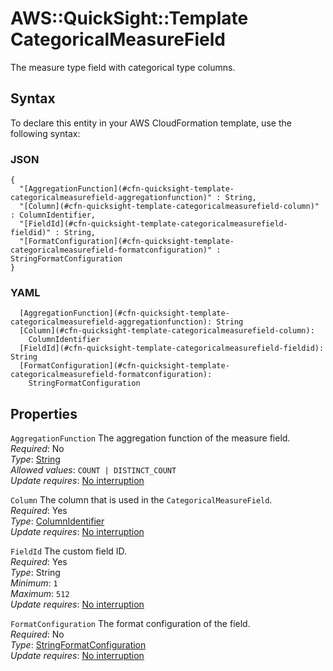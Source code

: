 # AWS::QuickSight::Template CategoricalMeasureField<a name="aws-properties-quicksight-template-categoricalmeasurefield"></a>

The measure type field with categorical type columns\.

## Syntax<a name="aws-properties-quicksight-template-categoricalmeasurefield-syntax"></a>

To declare this entity in your AWS CloudFormation template, use the following syntax:

### JSON<a name="aws-properties-quicksight-template-categoricalmeasurefield-syntax.json"></a>

```
{
  "[AggregationFunction](#cfn-quicksight-template-categoricalmeasurefield-aggregationfunction)" : String,
  "[Column](#cfn-quicksight-template-categoricalmeasurefield-column)" : ColumnIdentifier,
  "[FieldId](#cfn-quicksight-template-categoricalmeasurefield-fieldid)" : String,
  "[FormatConfiguration](#cfn-quicksight-template-categoricalmeasurefield-formatconfiguration)" : StringFormatConfiguration
}
```

### YAML<a name="aws-properties-quicksight-template-categoricalmeasurefield-syntax.yaml"></a>

```
  [AggregationFunction](#cfn-quicksight-template-categoricalmeasurefield-aggregationfunction): String
  [Column](#cfn-quicksight-template-categoricalmeasurefield-column):
    ColumnIdentifier
  [FieldId](#cfn-quicksight-template-categoricalmeasurefield-fieldid): String
  [FormatConfiguration](#cfn-quicksight-template-categoricalmeasurefield-formatconfiguration):
    StringFormatConfiguration
```

## Properties<a name="aws-properties-quicksight-template-categoricalmeasurefield-properties"></a>

`AggregationFunction` <a name="cfn-quicksight-template-categoricalmeasurefield-aggregationfunction"></a>
The aggregation function of the measure field\.  
_Required_: No  
_Type_: [String](aws-properties-quicksight-template-aggregationfunction.md)  
_Allowed values_: `COUNT | DISTINCT_COUNT`  
_Update requires_: [No interruption](https://docs.aws.amazon.com/AWSCloudFormation/latest/UserGuide/using-cfn-updating-stacks-update-behaviors.html#update-no-interrupt)

`Column` <a name="cfn-quicksight-template-categoricalmeasurefield-column"></a>
The column that is used in the `CategoricalMeasureField`\.  
_Required_: Yes  
_Type_: [ColumnIdentifier](aws-properties-quicksight-template-columnidentifier.md)  
_Update requires_: [No interruption](https://docs.aws.amazon.com/AWSCloudFormation/latest/UserGuide/using-cfn-updating-stacks-update-behaviors.html#update-no-interrupt)

`FieldId` <a name="cfn-quicksight-template-categoricalmeasurefield-fieldid"></a>
The custom field ID\.  
_Required_: Yes  
_Type_: String  
_Minimum_: `1`  
_Maximum_: `512`  
_Update requires_: [No interruption](https://docs.aws.amazon.com/AWSCloudFormation/latest/UserGuide/using-cfn-updating-stacks-update-behaviors.html#update-no-interrupt)

`FormatConfiguration` <a name="cfn-quicksight-template-categoricalmeasurefield-formatconfiguration"></a>
The format configuration of the field\.  
_Required_: No  
_Type_: [StringFormatConfiguration](aws-properties-quicksight-template-stringformatconfiguration.md)  
_Update requires_: [No interruption](https://docs.aws.amazon.com/AWSCloudFormation/latest/UserGuide/using-cfn-updating-stacks-update-behaviors.html#update-no-interrupt)
